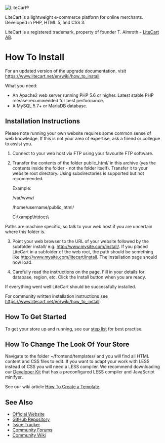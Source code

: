 ![LiteCart®](https://www.litecart.net/images/logotype.svg "LiteCart®")

LiteCart is a lightweight e-commerce platform for online merchants. Developed in PHP, HTML 5, and CSS 3.

LiteCart is a registered trademark, property of founder T. Almroth - [LiteCart AB](http://www.litecart.net/).


# How To Install

For an updated version of the upgrade documentation, visit https://www.litecart.net/en/wiki/how_to_install

What you need:

  * An Apache2 web server running PHP 5.6 or higher. Latest stable PHP release recommended for best performance.
  * A MySQL 5.7+ or MariaDB database.

## Installation Instructions

Please note running your own website requires some common sense of web knowledge. If this is not your area of expertise, ask a friend or collegue to assist you.

1. Connect to your web host via FTP using your favourite FTP software.

2. Transfer the contents of the folder public_html/ in this archive (yes the contents inside the folder - not the folder itself). Transfer it to your website root directory. Using subdirectories is supported but not recommended.

    Example:

    /var/www/

    /home/username/public_html/

    C:\xampp\htdocs\

Paths are machine specific, so talk to your web host if you are uncertain where this folder is.

3. Point your web browser to the URL of your website followed by the subfolder install/ e.g. http://www.mysite.com/install/. If you placed LiteCart in a subfolder of the web root, the path should be something like http://www.mysite.com/litecart/install. The installation page should now load.

4. Carefully read the instructions on the page. Fill in your details for database, region, etc. Click the Install button when you are ready.

If everything went well LiteCart should be successfully installed.

For community written installation instructions see https://www.litecart.net/en/wiki/how_to_install.


## How To Get Started

To get your store up and running, see our [step list](https://www.litecart.net/en/wiki/how_to_install) for best practise.


## How To Change The Look Of Your Store

Navigate to the folder ~/frontend/templates/ and you will find all HTML content and CSS files to edit. If you want to adapt your work with LESS instead of CSS you will need a LESS compiler. We recommend downloading our [Developer Kit](https://www.litecart.net/addons/163/developer-kit) that has a preconfigured LESS compiler and JavaScript minifyer.

See our wiki article [How To Create a Template](https://www.litecart.net/en/wiki/how_to_create_a_template).

## See Also

  - [Official Website](http://www.litecart.net)
  - [GitHub Repository](https://github.com/litecart/litecart)
  - [Issue Tracker](https://github.com/litecart/litecart/issues)
  - [Community Forums](http://www.litecart.net/forums/)
  - [Community Wiki](http://wiki.litecart.net/)
